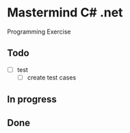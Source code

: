 # Mastermind C# .net

Programming Exercise

## Todo

- [ ] test
  - [ ] create test cases

## In progress

## Done
